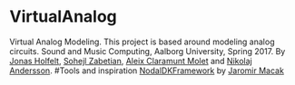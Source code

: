# VirtualAnalog
Virtual Analog Modeling. This project is based around modeling analog circuits.  Sound and Music Computing, Aalborg University, Spring 2017.
By [Jonas Holfelt](https://github.com/jholfelt), [Sohejl Zabetian](https://github.com/szbtn), [Aleix Claramunt Molet](https://github.com/aleixcm) and [Nikolaj Andersson](https://github.com/NikolajAndersson). 
#Tools and inspiration
[NodalDKFramework](https://github.com/jardamacak/NodalDKFramework) by [Jaromir Macak](https://github.com/jardamacak)
